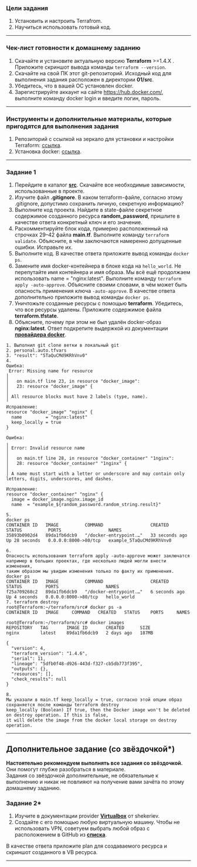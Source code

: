 ### Цели задания

1. Установить и настроить Terrafrom.
2. Научиться использовать готовый код.

------

### Чек-лист готовности к домашнему заданию

1. Скачайте и установите актуальную версию **Terraform** >=1.4.X . Приложите скриншот вывода команды ```terraform --version```.
2. Скачайте на свой ПК этот git-репозиторий. Исходный код для выполнения задания расположен в директории **01/src**.
3. Убедитесь, что в вашей ОС установлен docker.
4. Зарегистрируйте аккаунт на сайте https://hub.docker.com/, выполните команду docker login и введите логин, пароль.

------

### Инструменты и дополнительные материалы, которые пригодятся для выполнения задания

1. Репозиторий с ссылкой на зеркало для установки и настройки Terraform: [ссылка](https://github.com/netology-code/devops-materials).
2. Установка docker: [ссылка](https://docs.docker.com/engine/install/ubuntu/). 
------

### Задание 1

1. Перейдите в каталог [**src**](https://github.com/netology-code/ter-homeworks/tree/main/01/src). Скачайте все необходимые зависимости, использованные в проекте. 
2. Изучите файл **.gitignore**. В каком terraform-файле, согласно этому .gitignore, допустимо сохранить личную, секретную информацию?
3. Выполните код проекта. Найдите  в state-файле секретное содержимое созданного ресурса **random_password**, пришлите в качестве ответа конкретный ключ и его значение.
4. Раскомментируйте блок кода, примерно расположенный на строчках 29–42 файла **main.tf**.
Выполните команду ```terraform validate```. Объясните, в чём заключаются намеренно допущенные ошибки. Исправьте их.
5. Выполните код. В качестве ответа приложите вывод команды ```docker ps```.
6. Замените имя docker-контейнера в блоке кода на ```hello_world```. Не перепутайте имя контейнера и имя образа. Мы всё ещё продолжаем использовать name = "nginx:latest". Выполните команду ```terraform apply -auto-approve```.
Объясните своими словами, в чём может быть опасность применения ключа  ```-auto-approve```. В качестве ответа дополнительно приложите вывод команды ```docker ps```.
7. Уничтожьте созданные ресурсы с помощью **terraform**. Убедитесь, что все ресурсы удалены. Приложите содержимое файла **terraform.tfstate**. 
8. Объясните, почему при этом не был удалён docker-образ **nginx:latest**. Ответ подкрепите выдержкой из документации [**провайдера docker**](https://docs.comcloud.xyz/providers/kreuzwerker/docker/latest/docs).  

```
1. Выполнил git clone ветки в локальный git
2. personal.auto.tfvars
3. "result": "5TaQuCMd9KRhVnv0"
4.
Ошибка:
 Error: Missing name for resource
│
│   on main.tf line 23, in resource "docker_image":
│   23: resource "docker_image" {
│
│ All resource blocks must have 2 labels (type, name).
╵
Исправление:
resource "docker_image" "nginx" {
  name         = "nginx:latest"
  keep_locally = true
}

Ошибка:
╷
│ Error: Invalid resource name
│
│   on main.tf line 28, in resource "docker_container" "1nginx":
│   28: resource "docker_container" "1nginx" {
│
│ A name must start with a letter or underscore and may contain only letters, digits, underscores, and dashes.

Исправление:
resource "docker_container" "nginx" {
  image = docker_image.nginx.image_id
  name  = "example_${random_password.random_string.result}"

5.
docker ps
CONTAINER ID   IMAGE          COMMAND                  CREATED          STATUS          PORTS                  NAMES
35893b0902d4   89da1fb6dcb9   "/docker-entrypoint.…"   33 seconds ago   Up 28 seconds   0.0.0.0:8000->80/tcp   example_5TaQuCMd9KRhVnv0

6.
Опасность использования terraform apply -auto-approve может заключатся например в больших проектах, где несколько людей могли внести изменения,
таким образом мы увидим изменения только по факту их применения. 
docker ps
CONTAINER ID   IMAGE          COMMAND                  CREATED         STATUS         PORTS                  NAMES
f25a709268c2   89da1fb6dcb9   "/docker-entrypoint.…"   6 seconds ago   Up 4 seconds   0.0.0.0:8000->80/tcp   hello_world
7. terraform destroy
root@Terraform:~/terraform/src# docker ps -a
CONTAINER ID   IMAGE     COMMAND   CREATED   STATUS    PORTS     NAMES

root@Terraform:~/terraform/src# docker images
REPOSITORY   TAG       IMAGE ID       CREATED      SIZE
nginx        latest    89da1fb6dcb9   2 days ago   187MB

{
  "version": 4,
  "terraform_version": "1.4.6",
  "serial": 11,
  "lineage": "5dfb0f48-d926-443d-f327-cb5db773f395",
  "outputs": {},
  "resources": [],
  "check_results": null
}

8.
Мы указали в main.tf keep_locally = true, согласно этой опции образ сохраняется после команды terraform destroy
keep_locally (Boolean) If true, then the Docker image won't be deleted on destroy operation. If this is false,
it will delete the image from the docker local storage on destroy operation.

```


------

## Дополнительное задание (со звёздочкой*)

**Настоятельно рекомендуем выполнять все задания со звёздочкой.** Они помогут глубже разобраться в материале.   
Задания со звёздочкой дополнительные, не обязательные к выполнению и никак не повлияют на получение вами зачёта по этому домашнему заданию. 

### Задание 2*

1. Изучите в документации provider [**Virtualbox**](https://docs.comcloud.xyz/providers/shekeriev/virtualbox/latest/docs) от 
shekeriev.
2. Создайте с его помощью любую виртуальную машину. Чтобы не использовать VPN, советуем выбрать любой образ с расположением в GitHub из [**списка**](https://www.vagrantbox.es/).

В качестве ответа приложите plan для создаваемого ресурса и скриншот созданного в VB ресурса. 

------
